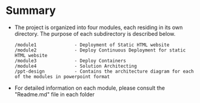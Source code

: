 # Summary
- The project is organized into four modules, each residing in its own directory.  The purpose of each subdirectory is described below.
    ```
    /module1              - Deployment of Static HTML website
    /module2              - Deploy Continuous Deployment for static HTML website
    /module3              - Deploy Containers
    /module4              - Solution Architecting
    /ppt-design           - Contains the architecture diagram for each of the modules in powerpoint format
    ```
- For detailed information on each module, please consult the "Readme.md" file in each folder